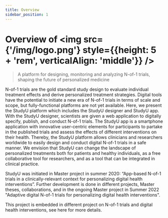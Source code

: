 ```yaml
---
title: Overview
sidebar_position: 1
---
```


# Overview of <img src={'/img/logo.png'} style={{height: 5 + 'rem', verticalAlign: 'middle'}} />

> A platform for designing, monitoring and analyzing N-of-1 trials, shaping the future of
> personalized medicine

N-of-1 trials are the gold standard study design to evaluate individual treatment effects and derive
personalized treatment strategies. Digital tools have the potential to initiate a new era of N-of-1
trials in terms of scale and scope, but fully-functional platforms are not yet available. Here, we
present the StudyU platform which includes the StudyU designer and StudyU app. With the StudyU
designer, scientists are given a web application to digitally specify, publish, and conduct N-of-1
trials. The StudyU app is a smartphone application with innovative user-centric elements for
participants to partake in the published trials and assess the effects of different interventions on
their health. Thereby, the StudyU platform allows clinicians and researchers worldwide to easily
design and conduct digital N-of-1 trials in a safe manner. We envision that StudyU can change the
landscape of personalized treatments both for patients and healthy individuals, as a free
collaborative tool for researchers, and as a tool that can be integrated in clinical practice.

StudyU was initiated in Master project in summer 2020: “App-based N-of-1 trials in a
clinically-relevant context for personalizing digital health interventions”. Further development is
done in different projects, Master theses, collaborations, and in the ongoing Master project in
Summer 2022 "Adaptive digital N-of-1 trials for personalizing digital health interventions".

This project is embedded in different project on N-of-1 trials and digital health interventions, see
here for more details.